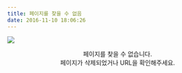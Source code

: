 ```yaml
---
title: 페이지를 찾을 수 없음
date: 2016-11-10 18:06:26
---
```


![](/404.jpg)

<div style="text-align: center; margin-top: 0.5em">
페이지를 찾을 수 없습니다.<br />
페이지가 삭제되었거나 URL을 확인해주세요.
</div>